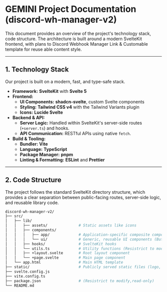 # GEMINI Project Documentation (discord-wh-manager-v2)

This document provides an overview of the project's technology stack, code structure. The architecture is built around a modern SvelteKit frontend, with plans to Discord Webhook Manager Link & Customable template for reuse able content style.

---

## 1. Technology Stack

Our project is built on a modern, fast, and type-safe stack.

* **Framework:** **SvelteKit** with **Svelte 5**
* **Frontend:**
    * **UI Components:** **shadcn-svelte**, custom Svelte components
    * **Styling:** **Tailwind CSS v4** with the Tailwind Variants plugin
    * **Icons:** **Lucide Svelte**
* **Backend & API:**
    * **Server Logic:** Handled within SvelteKit's server-side routes (`+server.ts`) and hooks.
    * **API Communication:** RESTful APIs using native `fetch`.
* **Build & Tooling:**
    * **Bundler:** **Vite**
    * **Language:** **TypeScript**
    * **Package Manager:** **pnpm**
    * **Linting & Formatting:** **ESLint** and **Prettier**


---

## 2. Code Structure

The project follows the standard SvelteKit directory structure, which provides a clear separation between public-facing routes, server-side logic, and reusable library code. 
```bash
discord-wh-manager-v2/
├── src/
│   ├── lib/
│   │   ├── assets/              # Static assets like icons
│   │   ├── components/
│   │   │   ├── app/             # Application-specific composite components (layouts, nav)
│   │   │   └── ui/              # Generic, reusable UI components (Button, Card, etc.) (Resistrict to modify,read-only)
│   │   ├── hooks/               # SvelteKit hooks
│   │   └── utils.ts             # Utility functions (Resistrict to modify,read-only)
│   │   ├── +layout.svelte       # Root layout component
│   │   └── +page.svelte         # Main page component
│   └── app.html                 # Main HTML template
├── static/                      # Publicly served static files (logo, robots.txt)
├── svelte.config.js
├── vite.config.ts
├── package.json                 # (Resistrict to modify,read-only)
└── README.md
```